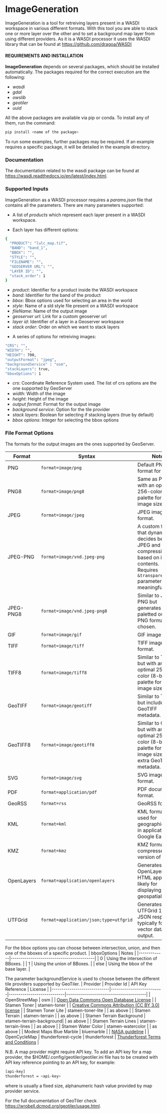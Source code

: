 # ImageGeneration

ImageGeneration is a tool for retreiving layers present in a WASDI workspace in various different formats.
With this tool you are able to stack one or more layer over the other and to set a background map layer from using different providers.
As it is a WASDI processor it uses the WASDI library that can be found at <https://github.com/dragoa/WASDI>

#### REQUIREMENTS AND INSTALLATION
__ImageGeneration__ depends on several packages, which should be installed automatically. The packages required for the
correct execution are the following:

* _wasdi_
* _gdal_
* _owslib_
* _geotiler_
* _uuid_

All the above packages are available via pip or conda. To install any of them, run the command:

```bash
pip install <name of the package>
```

To run some examples, further packages may be required. If an example requires a specific package, it will be detailed in the example directory.

### Documentation
The documentation related to the wasdi package can be found at <https://wasdi.readthedocs.io/en/latest/index.html>.

### Supported Inputs
ImageGeneration as a WASDI processor requires a _params.json_ file that contains all the parameters.
There are many parameters supported:
* A list of _products_ which represent each layer present in a WASDI workspace.
- Each layer has different options:

```bash
{
  "PRODUCT": "lulc_map.tif",
  "BAND": "band_1",
  "BBOX": "",
  "STYLE": "",
  "FILENAME": "",
  "GEOSERVER URL": "",
  "LAYER ID": "",
  "stack_order": 1
}
```
- _product_: Identifier for a product inside the WASDI workspace
- _band_: Identifier for the band of the product
- _bbox_: Bbox options used for selecting an area in the world
- _style_: Name of a sld style file present on a WASDI workspace
- _fileName_: Name of the output image
- _geoserver url_: Link for a custom geoserver url
- _layer id_: Identifier of a layer in a Geoserver workspace
- _stack order_: Order on which we want to stack layers

* A series of options for retreiving images:

```bash
"CRS": "",
"WIDTH": "",
"HEIGHT": 700,
"outputFormat": "jpeg",
"backgroundService" : "osm",
"stackLayers": true,
"bboxOptions": 1
```
- _crs_: Coordinate Reference System used. The list of crs options are the one supported by GeoServer
- _width_: Width of the image
- _height_: Height of the image
- _output format_: Format for the output image
- _background service_: Option for the tile provider
- _stack layers_: Boolean for selecting if stacking layers (true by default)
- _bbox options_: Integer for selecting the bbox options 

### File Format Options
The formats for the output images are the ones supported by GeoServer.

| Format     | Syntax                                  | Notes                                                                                          |
|------------|-----------------------------------------|------------------------------------------------------------------------------------------------|
| PNG        | `format=image/png`                      | Default PNG format for images.                                                                 |
| PNG8       | `format=image/png8`                     | Same as PNG, but with an optimal 256-color (8-bit) palette for smaller image sizes.          |
| JPEG       | `format=image/jpeg`                     | JPEG image format.                                                                              |
| JPEG-PNG   | `format=image/vnd.jpeg-png`             | A custom format that dynamically decides between JPEG and PNG compression based on image contents. Requires `&transparent=TRUE` parameter for meaningful use. |
| JPEG-PNG8  | `format=image/vnd.jpeg-png8`            | Similar to JPEG-PNG but generates a paletted output if PNG format is chosen.                   |
| GIF        | `format=image/gif`                      | GIF image format.                                                                              |
| TIFF       | `format=image/tiff`                     | TIFF image format.                                                                             |
| TIFF8      | `format=image/tiff8`                    | Similar to TIFF, but with an optimal 256-color (8-bit) palette for smaller image sizes.       |
| GeoTIFF    | `format=image/geotiff`                  | Similar to TIFF, but includes extra GeoTIFF metadata.                                           |
| GeoTIFF8   | `format=image/geotiff8`                 | Similar to GeoTIFF but with an optimal 256-color (8-bit) palette for smaller image sizes and extra GeoTIFF metadata. |
| SVG        | `format=image/svg`                      | SVG image format.                                                                              |
| PDF        | `format=application/pdf`                | PDF document format.                                                                           |
| GeoRSS     | `format=rss`                            | GeoRSS format.                                                                                 |
| KML        | `format=kml`                            | KML format, often used for geographic data in applications like Google Earth.                   |
| KMZ        | `format=kmz`                            | KMZ format, a compressed version of KML.                                                       |
| OpenLayers | `format=application/openlayers`          | Generates an OpenLayers HTML application, likely for displaying geospatial data.                |
| UTFGrid    | `format=application/json;type=utfgrid`  | Generates an UTFGrid 1.3 JSON response, typically for vector data output.                         |

For the bbox options you can choose between intersection, union, and then one of the bboxes of a specific product. 
| bboxOptions | Notes                                    |
|-------------|------------------------------------------|
| 0           | Using the intersection of BBoxes.       |
| 1           | Using the union of BBoxes.             |
| else        | Using the bbox of the base layer.      |

The parameter backgroundService is used to choose between the different tile providers supported by GeoTiler.
| Provider                    | Provider Id              | API Key Reference          | License                                |
|-----------------------------|--------------------------|----------------------------|----------------------------------------|
| OpenStreetMap               | osm                      |                            | [Open Data Commons Open Database License](https://www.openstreetmap.org/copyright) |
| Stamen Toner                | stamen-toner             |                            | [Creative Commons Attribution (CC BY 3.0) license](http://maps.stamen.com/) |
| Stamen Toner Lite           | stamen-toner-lite        |                            | as above                               |
| Stamen Terrain              | stamen-terrain           |                            | as above                               |
| Stamen Terrain Background   | stamen-terrain-background|                            | as above                               |
| Stamen Terrain Lines        | stamen-terrain-lines     |                            | as above                               |
| Stamen Water Color          | stamen-watercolor        |                            | as above                               |
| Modest Maps Blue Marble     | bluemarble               |                            | [NASA guideline](http://www.nasa.gov/audience/formedia/features/MP_Photo_Guidelines.html)                          |
| OpenCycleMap                | thunderforest-cycle      | thunderforest              | [Thunderforest Terms and Conditions](https://www.thunderforest.com/terms/)     |

N.B. A map provider might require API key. To add an API key for a map provider, the $HOME/.config/geotiler/geotiler.ini file has to be created with API key reference pointing to an API key, for example:

```bash
[api-key]
thunderforest = <api-key>
```
where <api-key> is usually a fixed size, alphanumeric hash value provided by map provider service.

For the full documentation of GeoTiler check https://wrobell.dcmod.org/geotiler/usage.html.